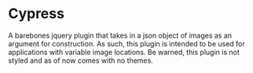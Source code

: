 Cypress
=======

A barebones jquery plugin that takes in a json object of images as an argument for construction. As such, this plugin 
is intended to be used for applications with variable image locations. Be warned, this plugin is not styled and as of 
now comes with no themes. 
